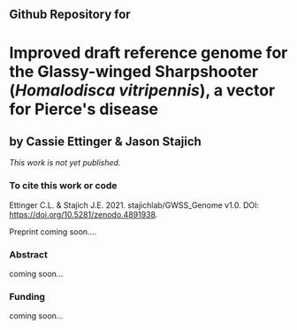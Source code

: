 ## Github Repository for
# Improved draft reference genome for the Glassy-winged Sharpshooter (<i>Homalodisca vitripennis</i>), a vector for Pierce's disease
## by Cassie Ettinger & Jason Stajich

<i> This work is not yet published. </i>

### To cite this work or code

Ettinger C.L. & Stajich J.E. 2021. stajichlab/GWSS_Genome v1.0. DOI: https://doi.org/10.5281/zenodo.4891938.

Preprint coming soon....

### Abstract

coming soon...

### Funding

coming soon...
